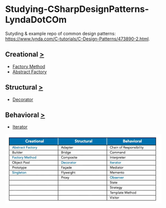 # Studying-CSharpDesignPatterns-LyndaDotCOm
Sutyding &amp; example repo of common design patterns: https://www.lynda.com/C-tutorials/C-Design-Patterns/473890-2.html.

## Creational [>](https://github.com/KodeFoxx-Projects/Studying-CSharpDesignPatterns-LyndaDotCom/tree/master/Source/Creational)
- [Factory Method](https://github.com/KodeFoxx-Projects/Studying-CSharpDesignPatterns-LyndaDotCom/tree/master/Source/Creational/Kodefoxx.Studying.CsDesignPatterns.FactoryMethod)
- [Abstract Factory](https://github.com/KodeFoxx-Projects/Studying-CSharpDesignPatterns-LyndaDotCom/tree/master/Source/Creational/Kodefoxxx.Studying.CsDesignPatterns.AbstractFacto)

## Structural [>](https://github.com/KodeFoxx-Projects/Studying-CSharpDesignPatterns-LyndaDotCom/tree/master/Source/Structural)
- [Decorator](https://github.com/KodeFoxx-Projects/Studying-CSharpDesignPatterns-LyndaDotCom/tree/master/Source/Structural/Kodefoxx.Studying.CsDesignPatterns.Decorator)

## Behavioral [>](https://github.com/KodeFoxx-Projects/Studying-CSharpDesignPatterns-LyndaDotCom/tree/master/Source/Behavioral)
- [Iterator](https://github.com/KodeFoxx-Projects/Studying-CSharpDesignPatterns-LyndaDotCom/tree/master/Source/Behavioral/Kodefoxx.Studying.CsDesignPatterns.Iterator)

<img src="DesignPatternCategories.jpg"/>
